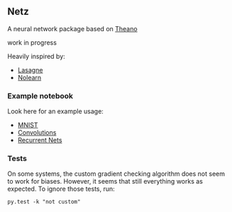 ## Netz

A neural network package based on [Theano](http://deeplearning.net/software/theano/)

work in progress

Heavily inspired by:

* [Lasagne](https://github.com/benanne/Lasagne)
* [Nolearn](https://github.com/dnouri/nolearn)

### Example notebook

Look here for an example usage:

* [MNIST](http://nbviewer.ipython.org/github/BenjaminBossan/netz/blob/develop/MNIST.ipynb)
* [Convolutions](http://nbviewer.ipython.org/github/BenjaminBossan/netz/blob/develop/Convolutions3.ipynb)
* [Recurrent Nets](http://nbviewer.ipython.org/github/BenjaminBossan/netz/blob/develop/Recurrent_Rotten.ipynb)

### Tests

On some systems, the custom gradient checking algorithm does not seem to work for biases. However, it seems that still everything works as expected. To ignore those tests, run:

    py.test -k "not custom"
